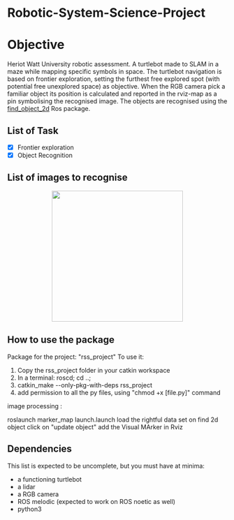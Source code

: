 # Robotic-System-Science-Project


# Objective

Heriot Watt University robotic assessment.
A turtlebot made to SLAM in a maze while mapping specific symbols in space.
The turtlebot navigation is based on frontier exploration, setting the furthest free explored spot (with potential free unexplored space) as objective.
When the RGB camera pick a familiar object its position is calculated and reported in the rviz-map as a pin symbolising the recognised image.
The objects are recognised using the [find_object_2d](http://wiki.ros.org/find_object_2d) Ros package. 

## List of Task

- [x] Frontier exploration
- [x] Object Recognition 

## List of images to recognise

<div style="text-align:center">
<p align="center">
<img src="https://github.com/my-name-is-D/HW-Robotic-System-Science-Project/blob/master/images/symbol_clean.png " width="300" >
</p>
</div>

## How to use the package

Package for the project: "rss_project"
To use it:
  1. Copy the rss_project folder in your catkin workspace
  2. In a terminal: roscd; cd ..;
  3. catkin_make --only-pkg-with-deps rss_project
  4. add permission to all the py files, using "chmod +x [file.py]" command
 
 
 image processing :
 
 roslaunch marker_map launch.launch
    load the rightful data set on find 2d object
    click on "update object"
    add the Visual MArker in Rviz


## Dependencies

This list is expected to be uncomplete, but you must have at minima:
* a functioning turtlebot 
* a lidar 
* a RGB camera
* ROS melodic (expected to work on ROS noetic as well)
* python3
